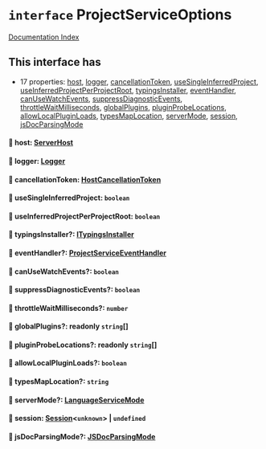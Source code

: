 # `interface` ProjectServiceOptions

[Documentation Index](../README.md)

## This interface has

- 17 properties:
[host](#-host-serverhost),
[logger](#-logger-logger),
[cancellationToken](#-cancellationtoken-hostcancellationtoken),
[useSingleInferredProject](#-usesingleinferredproject-boolean),
[useInferredProjectPerProjectRoot](#-useinferredprojectperprojectroot-boolean),
[typingsInstaller](#-typingsinstaller-itypingsinstaller),
[eventHandler](#-eventhandler-projectserviceeventhandler),
[canUseWatchEvents](#-canusewatchevents-boolean),
[suppressDiagnosticEvents](#-suppressdiagnosticevents-boolean),
[throttleWaitMilliseconds](#-throttlewaitmilliseconds-number),
[globalPlugins](#-globalplugins-readonly-string),
[pluginProbeLocations](#-pluginprobelocations-readonly-string),
[allowLocalPluginLoads](#-allowlocalpluginloads-boolean),
[typesMapLocation](#-typesmaplocation-string),
[serverMode](#-servermode-languageservicemode),
[session](#-session-sessionunknown--undefined),
[jsDocParsingMode](#-jsdocparsingmode-jsdocparsingmode)


#### 📄 host: [ServerHost](../interface.ServerHost/README.md)



#### 📄 logger: [Logger](../interface.Logger/README.md)



#### 📄 cancellationToken: [HostCancellationToken](../interface.HostCancellationToken/README.md)



#### 📄 useSingleInferredProject: `boolean`



#### 📄 useInferredProjectPerProjectRoot: `boolean`



#### 📄 typingsInstaller?: [ITypingsInstaller](../interface.ITypingsInstaller/README.md)



#### 📄 eventHandler?: [ProjectServiceEventHandler](../type.ProjectServiceEventHandler/README.md)



#### 📄 canUseWatchEvents?: `boolean`



#### 📄 suppressDiagnosticEvents?: `boolean`



#### 📄 throttleWaitMilliseconds?: `number`



#### 📄 globalPlugins?: readonly `string`\[]



#### 📄 pluginProbeLocations?: readonly `string`\[]



#### 📄 allowLocalPluginLoads?: `boolean`



#### 📄 typesMapLocation?: `string`



#### 📄 serverMode?: [LanguageServiceMode](../enum.LanguageServiceMode/README.md)



#### 📄 session: [Session](../class.Session/README.md)\<`unknown`> | `undefined`



#### 📄 jsDocParsingMode?: [JSDocParsingMode](../enum.JSDocParsingMode/README.md)



